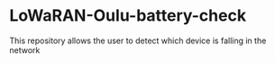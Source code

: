 # LoWaRAN-Oulu-battery-check
This repository allows the user to detect which device is falling in the network
